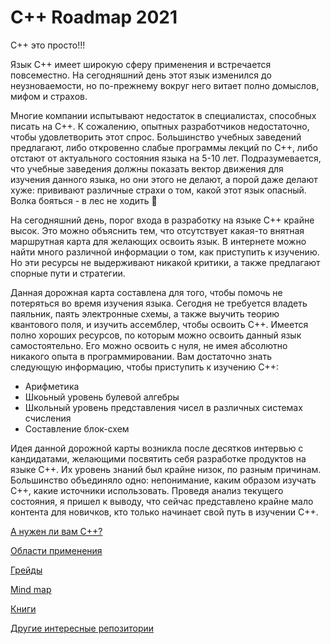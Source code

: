 # C++ Roadmap 2021

C++ это просто!!!

Язык C++ имеет широкую сферу применения и встречается повсеместно. На сегодняшний день этот язык изменился до неузноваемости, но по-прежнему вокруг него витает полно домыслов, мифом и страхов.

Многие компании испытывают недостаток в специалистах, способных писать на C++. К сожалению, опытных разработчиков недостаточно, чтобы удовлетворить этот спрос. Большинство учебных заведений предлагают, либо откровенно слабые программы лекций по C++, либо отстают от актуального состояния языка на 5-10 лет. Подразумевается, что учебные заведения должны показать вектор движения для изучения данного языка, но они этого не делают, а порой даже делают хуже: прививают различные страхи о том, какой этот язык опасный. Волка бояться - в лес не ходить 🙂

На сегодняшний день, порог входа в разработку на языке C++ крайне высок. Это можно объяснить тем, что отсутствует какая-то внятная маршрутная карта для желающих освоить язык. В интернете можно найти много различной информации о том, как приступить к изучению. Но эти ресурсы не выдерживают никакой критики, а также предлагают спорные пути и стратегии. 

Данная дорожная карта составлена для того, чтобы помочь не потеряться во время изучения языка. Сегодня не требуется владеть паяльник, паять электронные схемы, а также выучить теорию квантового поля, и изучить ассемблер, чтобы освоить C++. Имеется полно хороших ресурсов, по которым можно освоить данный язык самостоятельно. Его можно освоить с нуля, не имея абсолютно никакого опыта в программировании. Вам достаточно знать следующую информацию, чтобы приступить к изучению C++:

- Арифметика
- Шкоьный уровень булевой алгебры
- Школьный уровень представления чисел в различных системах счисления
- Составление блок-схем

Идея данной дорожной карты возникла после десятков интервью с кандидатами, желающими посвятить себя разработке продуктов на языке C++. Их уровень знаний был крайне низок, по разным причинам. Большинство объединяло одно: непонимание, каким образом изучать C++, какие источники использовать. Проведя анализ текущего состояния, я пришел к выводу, что сейчас представлено крайне мало контента для новичков, кто только начинает свой путь в изучении C++.

[А нужен ли вам C++?](SelfIdentification.md)

[Области применения](AreasOfApplication.md)

[Грейды](Grades/Overview.md)

[Mind map](MindMap.md)

[Книги](Books.md)

[Другие интересные репозитории](ThirdPartyRepositories.md)
